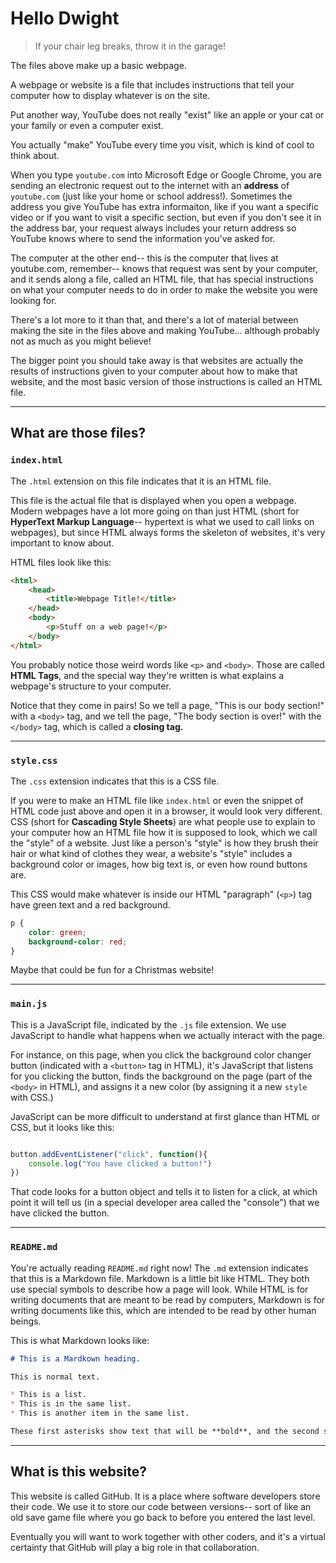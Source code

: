 # Hello Dwight
> If your chair leg breaks, throw it in the garage!

The files above make up a basic webpage. 

A webpage or website is a file that includes instructions that tell your computer how to display whatever is on the site. 

Put another way, YouTube does not really "exist" like an apple or your cat or your family or even a computer exist.

You actually "make" YouTube every time you visit, which is kind of cool to think about. 

When you type `youtube.com` into Microsoft Edge or Google Chrome, you are sending an electronic request out to the internet with an **address** of `youtube.com` (just like your home or school address!). Sometimes the address you give YouTube has extra informaiton, like if you want a specific video or if you want to visit a specific section, but even if you don't see it in the address bar, your request always includes your return address so YouTube knows where to send the information you've asked for. 

The computer at the other end-- this is the computer that lives at youtube.com, remember-- knows that request was sent by your computer, and it sends along a file, called an HTML file, that has special instructions on what your computer needs to do in order to make the website you were looking for. 

There's a lot more to it than that, and there's a lot of material between making the site in the files above and making YouTube... although probably not as much as you might believe! 

The bigger point you should take away is that websites are actually the results of instructions given to your computer about how to make that website, and the most basic version of those instructions is called an HTML file. 

---

## What are those files? 

### `index.html`
The `.html` extension on this file indicates that it is an HTML file. 

This file is the actual file that is displayed when you open a webpage. Modern webpages have a lot more going on than just HTML (short for **HyperText Markup Language**-- hypertext is what we used to call links on webpages), but since HTML always forms the skeleton of websites, it's very important to know about. 

HTML files look like this:
```html
<html>
    <head>
        <title>Webpage Title!</title>
    </head>
    <body>
        <p>Stuff on a web page!</p>
    </body>
</html>
```

You probably notice those weird words like `<p>` and `<body>`. Those are called **HTML Tags**, and the special way they're written is what explains a webpage's structure to your computer. 

Notice that they come in pairs! So we tell a page, "This is our body section!" with a `<body>` tag, and we tell the page, "The body section is over!" with the `</body>` tag, which is called a **closing tag.**

---

### `style.css`
The `.css` extension indicates that this is a CSS file. 

If you were to make an HTML file like `index.html` or even the snippet of HTML code just above and open it in a browser, it would look very different. CSS (short for **Cascading Style Sheets**) are what people use to explain to your computer how an HTML file how it is supposed to look, which we call the "style" of a website. Just like a person's "style" is how they brush their hair or what kind of clothes they wear, a website's "style" includes a background color or images, how big text is, or even how round buttons are.

This CSS would make whatever is inside our HTML "paragraph" (`<p>`) tag have green text and a red background. 
```css
p {
    color: green;
    background-color: red;
}
```

Maybe that could be fun for a Christmas website! 

---

### `main.js`
This is a JavaScript file, indicated by the `.js` file extension. We use JavaScript to handle what happens when we actually interact with the page. 

For instance, on this page, when you click the background color changer button (indicated with a `<button>` tag in HTML), it's JavaScript that listens for you clicking the button, finds the background on the page (part of the `<body>` in HTML), and assigns it a new color (by assigning it a new `style` with CSS.)


JavaScript can be more difficult to understand at first glance than HTML or CSS, but it looks like this:
```javascript

button.addEventListener("click", function(){
    console.log("You have clicked a button!")
})
```

That code looks for a button object and tells it to listen for a click, at which point it will tell us (in a special developer area called the "console") that we have clicked the button.

---

### `README.md`
You're actually reading `README.md` right now! The `.md` extension indicates that this is a Markdown file. Markdown is a little bit like HTML. They both use special symbols to describe how a page will look. While HTML is for writing documents that are meant to be read by computers, Markdown is for writing documents like this, which are intended to be read by other human beings. 

This is what Markdown looks like: 
```markdown
# This is a Mardkown heading. 

This is normal text. 

* This is a list. 
* This is in the same list. 
* This is another item in the same list. 

These first asterisks show text that will be **bold**, and the second show text that will be *italics*. 
```

---

## What is this website? 
This website is called GitHub. It is a place where software developers store their code. We use it to store our code between versions-- sort of like an old save game file where you go back to before you entered the last level.

Eventually you will want to work together with other coders, and it's a virtual certainty that GitHub will play a big role in that collaboration. 